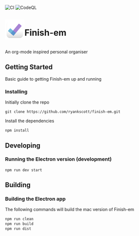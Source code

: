 ![CI](https://github.com/ryankscott/finish-em/workflows/CI/badge.svg)
![CodeQL](https://github.com/ryankscott/finish-em/workflows/CodeQL/badge.svg)

<div style="display:flex;flex-direction:row;height:100px;align-items:center;">
<img src="https://github.com/ryankscott/finish-em/raw/master/app/renderer/assets/finish_em.svg"
  width="64"
  height=64"
  >
  <h1>Finish-em </h1>
</div>

An org-mode inspired personal organiser

## Getting Started

Basic guide to getting Finish-em up and running

### Installing

Initially clone the repo

```
git clone https://github.com/ryankscott/finish-em.git
```

Install the dependencies

```
npm install
```

## Developing

### Running the Electron version (development)

```
npm run dev start
```

## Building

### Building the Electron app

The following commands will build the mac version of Finish-em

```
npm run clean
npm run build
npm run dist
```
